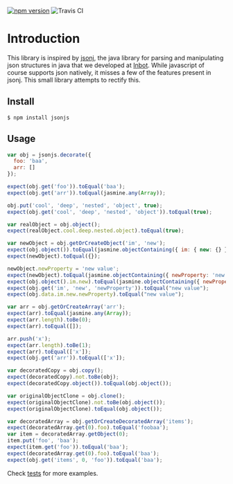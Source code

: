 [![npm version](https://badge.fury.io/js/jsonjs.svg)](http://badge.fury.io/js/jsonjs) 
![Travis CI](https://travis-ci.org/Inbot/jsonjs.svg?branch=master)

# Introduction 

This library is inspired by [jsonj](https://github.com/jillesvangurp/jsonj), the java library for parsing and manipulating json structures in java that we developed at [Inbot](http://inbot.io). While javascript of course supports json natively, it misses a few of the features present in jsonj. This small library attempts to rectify this.

## Install

```
$ npm install jsonjs
```

## Usage

```javascript
var obj = jsonjs.decorate({
  foo: 'baa',
  arr: []
});

expect(obj.get('foo')).toEqual('baa');
expect(obj.get('arr')).toEqual(jasmine.any(Array));

obj.put('cool', 'deep', 'nested', 'object', true);
expect(obj.get('cool', 'deep', 'nested', 'object')).toEqual(true);

var realObject = obj.object();
expect(realObject.cool.deep.nested.object).toEqual(true);

var newObject = obj.getOrCreateObject('im', 'new');
expect(obj.object()).toEqual(jasmine.objectContaining({ im: { new: {} } }));
expect(newObject).toEqual({});

newObject.newProperty = 'new value';
expect(newObject).toEqual(jasmine.objectContaining({ newProperty: 'new value' }));
expect(obj.object().im.new).toEqual(jasmine.objectContaining({ newProperty: 'new value' }));
expect(obj.get('im', 'new', 'newProperty')).toEqual("new value");
expect(obj.data.im.new.newProperty).toEqual("new value");

var arr = obj.getOrCreateArray('arr');
expect(arr).toEqual(jasmine.any(Array));
expect(arr.length).toBe(0);
expect(arr).toEqual([]);

arr.push('x');
expect(arr.length).toBe(1);
expect(arr).toEqual(['x']);
expect(obj.get('arr')).toEqual(['x']);

var decoratedCopy = obj.copy();
expect(decoratedCopy).not.toBe(obj);
expect(decoratedCopy.object()).toEqual(obj.object());

var originalObjectClone = obj.clone();
expect(originalObjectClone).not.toBe(obj.object());
expect(originalObjectClone).toEqual(obj.object());

var decoratedArray = obj.getOrCreateDecoratedArray('items');
expect(decoratedArray.get(0).foo).toEqual('foobaa');
var item = decoratedArray.getObject(0);
item.put('foo', 'baa');
expect(item.get('foo')).toEqual('baa');
expect(decoratedArray.get(0).foo).toEqual('baa');
expect(obj.get('items', 0, 'foo')).toEqual('baa');
```

Check [tests](https://github.com/Inbot/jsonjs/blob/master/spec/jsonjs_spec.js) for more examples.


